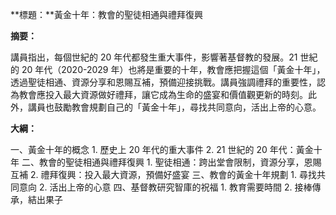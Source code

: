 **標題：**黃金十年：教會的聖徒相通與禮拜復興

**摘要：**

講員指出，每個世紀的 20 年代都發生重大事件，影響著基督教的發展。21 世紀的 20 年代（2020-2029 年）也將是重要的十年，教會應把握這個「黃金十年」，透過聖徒相通、資源分享和恩賜互補，預備迎接挑戰。講員強調禮拜的重要性，認為教會應投入最大資源做好禮拜，讓它成為生命的盛宴和價值觀更新的時刻。此外，講員也鼓勵教會規劃自己的「黃金十年」，尋找共同意向，活出上帝的心意。

**大綱：**

一、黃金十年的概念
    1. 歷史上 20 年代的重大事件
    2. 21 世紀的 20 年代：黃金十年
二、教會的聖徒相通與禮拜復興
    1. 聖徒相通：跨出堂會限制，資源分享，恩賜互補
    2. 禮拜復興：投入最大資源，預備好盛宴
三、教會的黃金十年規劃
    1. 尋找共同意向
    2. 活出上帝的心意
四、基督教研究智庫的祝福
    1. 教育需要時間
    2. 接棒傳承，結出果子